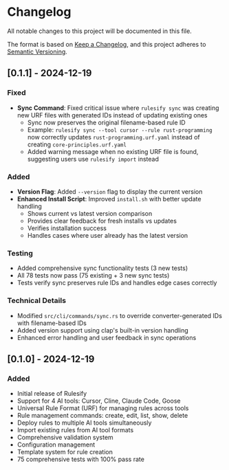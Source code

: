 # Changelog

All notable changes to this project will be documented in this file.

The format is based on [Keep a Changelog](https://keepachangelog.com/en/1.0.0/),
and this project adheres to [Semantic Versioning](https://semver.org/spec/v2.0.0.html).

## [0.1.1] - 2024-12-19

### Fixed
- **Sync Command**: Fixed critical issue where `rulesify sync` was creating new URF files with generated IDs instead of updating existing ones
  - Sync now preserves the original filename-based rule ID
  - Example: `rulesify sync --tool cursor --rule rust-programming` now correctly updates `rust-programming.urf.yaml` instead of creating `core-principles.urf.yaml`
  - Added warning message when no existing URF file is found, suggesting users use `rulesify import` instead

### Added
- **Version Flag**: Added `--version` flag to display the current version
- **Enhanced Install Script**: Improved `install.sh` with better update handling
  - Shows current vs latest version comparison
  - Provides clear feedback for fresh installs vs updates
  - Verifies installation success
  - Handles cases where user already has the latest version

### Testing
- Added comprehensive sync functionality tests (3 new tests)
- All 78 tests now pass (75 existing + 3 new sync tests)
- Tests verify sync preserves rule IDs and handles edge cases correctly

### Technical Details
- Modified `src/cli/commands/sync.rs` to override converter-generated IDs with filename-based IDs
- Added version support using clap's built-in version handling
- Enhanced error handling and user feedback in sync operations

## [0.1.0] - 2024-12-19

### Added
- Initial release of Rulesify
- Support for 4 AI tools: Cursor, Cline, Claude Code, Goose
- Universal Rule Format (URF) for managing rules across tools
- Rule management commands: create, edit, list, show, delete
- Deploy rules to multiple AI tools simultaneously
- Import existing rules from AI tool formats
- Comprehensive validation system
- Configuration management
- Template system for rule creation
- 75 comprehensive tests with 100% pass rate
